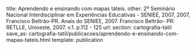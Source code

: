 title: Aprendendo e ensinando com mapas táteis.
other: 2º Seminário Nacional Interdisciplinar em Experiências Educativas - SENIEE, 2007, 2007, Francisco Beltrão-PR.   Anais do SENIEE, 2007. Francisco Beltrão- PR: RETLLE, Unioeste, 2007. v.1. p.112 - 125
url:
section: cartografia-tatil
save_as: cartografia-tatil/publicacoes/aprendendo-e-ensinando-com-mapas-tateis.html
template: publication

